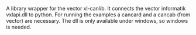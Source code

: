 A library wrapper for the vector xl-canlib. It connects the vector informatik vxlapi.dll to python. For running the examples a cancard and a cancab (from vector) are necessary. The dll is only available under windows, so windows is needed.
